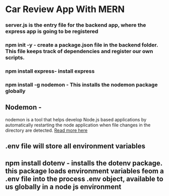# Car Review App With MERN

### server.js is the entry file for the backend app, where the express app is going to be registered 

### npm init -y - create a package.json file in the backend folder. This file keeps track of dependencies and register our own scripts.

### npm install express- install express

### npm install -g nodemon - This installs the nodemon package globally

## Nodemon -
 nodemon is a tool that helps develop Node.js based applications by automatically restarting the node application when file changes in the directory are detected.
[Read more here](https://www.npmjs.com/package/nodemon)

## .env file will store all environment variables

## npm install dotenv - installs the dotenv package. this package loads environment variables feom a .env file into the process .env object, available to us globally in a node js environment